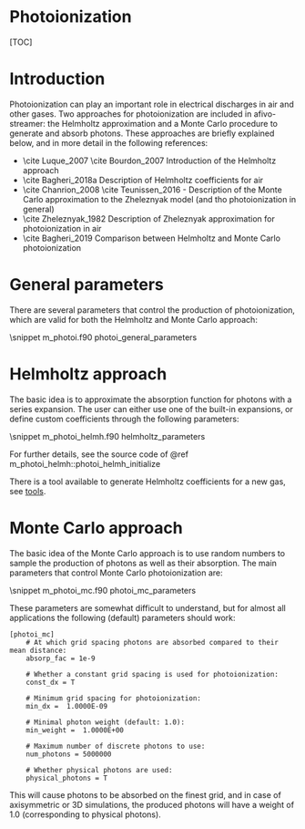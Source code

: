 # Photoionization

[TOC]

# Introduction

Photoionization can play an important role in electrical discharges in air and
other gases. Two approaches for photoionization are included in afivo-streamer: the Helmholtz approximation and a Monte Carlo procedure to generate and absorb photons. These approaches are briefly explained below, and in more detail in the following references:

* \cite Luque_2007 \cite Bourdon_2007 Introduction of the Helmholtz approach
* \cite Bagheri_2018a Description of Helmholtz coefficients for air
* \cite Chanrion_2008 \cite Teunissen_2016 - Description of the Monte Carlo approximation to the Zheleznyak model (and tho photoionization in general)
* \cite Zheleznyak_1982 Description of Zheleznyak approximation for photoionization in air
* \cite Bagheri_2019 Comparison between Helmholtz and Monte Carlo photoionization

# General parameters

There are several parameters that control the production of photoionization, which are valid for both the Helmholtz and Monte Carlo approach:

\snippet m_photoi.f90 photoi_general_parameters

# Helmholtz approach

The basic idea is to approximate the absorption function for photons with a series expansion. The user can either use one of the built-in expansions, or define custom coefficients through the following parameters:

\snippet m_photoi_helmh.f90 helmholtz_parameters

For further details, see the source code of @ref m_photoi_helmh::photoi_helmh_initialize

There is a tool available to generate Helmholtz coefficients for a new gas, see [tools](documentation/tools.md).

# Monte Carlo approach

The basic idea of the Monte Carlo approach is to use random numbers to sample the production of photons as well as their absorption. The main parameters that control Monte Carlo photoionization are:

\snippet m_photoi_mc.f90 photoi_mc_parameters

These parameters are somewhat difficult to understand, but for almost all applications the following (default) parameters should work:

    [photoi_mc]
        # At which grid spacing photons are absorbed compared to their mean distance:
        absorp_fac = 1e-9

        # Whether a constant grid spacing is used for photoionization:
        const_dx = T

        # Minimum grid spacing for photoionization:
        min_dx =  1.0000E-09

        # Minimal photon weight (default: 1.0):
        min_weight =  1.0000E+00

        # Maximum number of discrete photons to use:
        num_photons = 5000000

        # Whether physical photons are used:
        physical_photons = T

This will cause photons to be absorbed on the finest grid, and in case of axisymmetric or 3D simulations, the produced photons will have a weight of 1.0 (corresponding to physical photons).
